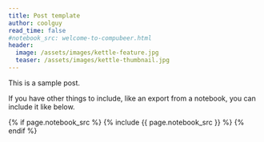 ```yaml
---
title: Post template
author: coolguy
read_time: false
#notebook_src: welcome-to-compubeer.html
header:
  image: /assets/images/kettle-feature.jpg
  teaser: /assets/images/kettle-thumbnail.jpg
---
```


This is a sample post.

If you have other things to include, like an export from a notebook, you can include it like below.

{% if page.notebook_src %}
  {% include {{ page.notebook_src }} %}
{% endif %}
